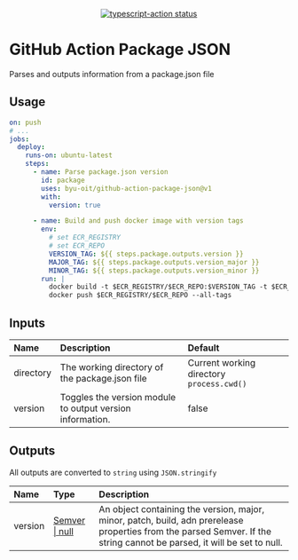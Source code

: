 <p align="center">
  <a href="https://github.com/actions/typescript-action/actions"><img alt="typescript-action status" src="https://github.com/actions/typescript-action/workflows/build-test/badge.svg"></a>
</p>

# GitHub Action Package JSON

Parses and outputs information from a package.json file

## Usage

```yaml
on: push
# ...
jobs:
  deploy:
    runs-on: ubuntu-latest
    steps:
      - name: Parse package.json version
        id: package
        uses: byu-oit/github-action-package-json@v1
        with:
          version: true

      - name: Build and push docker image with version tags
        env:
          # set ECR_REGISTRY
          # set ECR_REPO
          VERSION_TAG: ${{ steps.package.outputs.version }}
          MAJOR_TAG: ${{ steps.package.outputs.version_major }}
          MINOR_TAG: ${{ steps.package.outputs.version_minor }}
        run: |
          docker build -t $ECR_REGISTRY/$ECR_REPO:$VERSION_TAG -t $ECR_REGISTRY/$ECR_REPO:v$MAJOR_TAG -t $ECR_REGISTRY/$ECR_REPO:v$MAJOR_TAG.$MINOR_TAG .
          docker push $ECR_REGISTRY/$ECR_REPO --all-tags
```

## Inputs

| Name      | Description                                               | Default                                    |
|:----------|:----------------------------------------------------------|:-------------------------------------------|
| directory | The working directory of the package.json file            | Current working directory  `process.cwd()` |
| version   | Toggles the version module to output version information. | false                                      |


## Outputs
All outputs are converted to `string` using `JSON.stringify`

| Name    | Type                                                           | Description                                                                                                                                                             |
|:--------|:---------------------------------------------------------------|:------------------------------------------------------------------------------------------------------------------------------------------------------------------------|
| version | [Semver \| null](https://github.com/npm/node-semver#functions) | An object containing the version, major, minor, patch, build, adn prerelease properties from the parsed Semver. If the string cannot be parsed, it will be set to null. |
